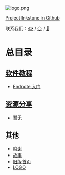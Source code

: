 ![logo.png](https://i.loli.net/2017/12/09/5a2b95a1c47af.png)

[Project Inkstone in Github](https://github.com/project-inkstone/project-inkstone) 

联系我们：[🐟](https://github.com/tyusr) / [⚪](https://github.com/Da-Yuan) /  [🍉](https://github.com/Watermelon-Chen)


# 总目录


## [软件教程](software-tutorial/index.md)

* [Endnote 入门](software-tutorial/endnote-intro/endnote-intro.md)


## [资源分享](share/index.md)

* 暂无


## 其他

* [鸣谢](others/acknowledge.md)
* [故事](others/story.md)
* [旧版首页](others/old.md)
* [LOGO](others/logo.png)
